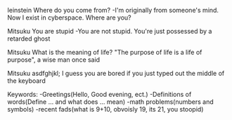 Ieinstein
Where do you come from?
-I'm originally from someone's mind. Now I exist in cyberspace. Where are you?

Mitsuku
You are stupid
-You are not stupid. You're just possessed by a retarded ghost

Mitsuku
What is the meaning of life?
"The purpose of life is a life of purpose", a wise man once said

Mitsuku
asdfghjkl;
I guess you are bored if you just typed out the middle of the keyboard

Keywords:
-Greetings(Hello, Good evening, ect.)
-Definitions of words(Define ... and what does ... mean)
-math problems(numbers and symbols)
-recent fads(what is 9+10, obvoisly 19, its 21, you stoopid)
